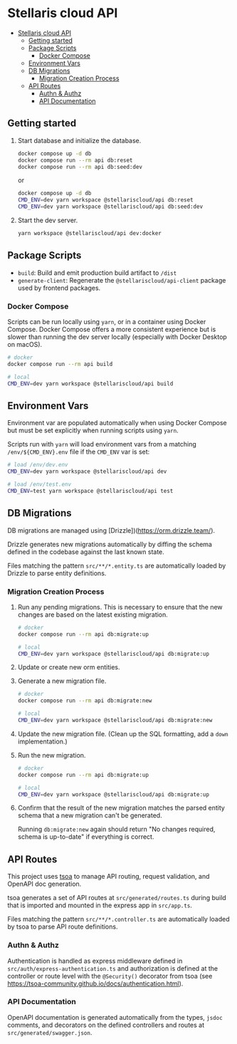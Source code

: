 # Stellaris cloud API

- [Stellaris cloud API](#stellaris-cloud-api)
  - [Getting started](#getting-started)
  - [Package Scripts](#package-scripts)
    - [Docker Compose](#docker-compose)
  - [Environment Vars](#environment-vars)
  - [DB Migrations](#db-migrations)
    - [Migration Creation Process](#migration-creation-process)
  - [API Routes](#api-routes)
    - [Authn \& Authz](#authn--authz)
    - [API Documentation](#api-documentation)

## Getting started

1. Start database and initialize the database.

   ```sh
   docker compose up -d db
   docker compose run --rm api db:reset
   docker compose run --rm api db:seed:dev
   ```

   or

   ```sh
   docker compose up -d db
   CMD_ENV=dev yarn workspace @stellariscloud/api db:reset
   CMD_ENV=dev yarn workspace @stellariscloud/api db:seed:dev
   ```

2. Start the dev server.

   ```sh
   yarn workspace @stellariscloud/api dev:docker
   ```

## Package Scripts

- `build`: Build and emit production build artifact to `/dist`
- `generate-client`: Regenerate the `@stellariscloud/api-client` package used by frontend packages.

### Docker Compose

Scripts can be run locally using `yarn`, or in a container using Docker Compose. Docker Compose offers a more consistent experience but is slower than running the dev server locally (especially with Docker Desktop on macOS).

```sh
# docker
docker compose run --rm api build
```

```sh
# local
CMD_ENV=dev yarn workspace @stellariscloud/api build
```

## Environment Vars

Environment var are populated automatically when using Docker Compose but must be set explicitly when running scripts using `yarn`.

Scripts run with `yarn` will load environment vars from a matching `/env/${CMD_ENV}.env` file if the `CMD_ENV` var is set:

```sh
# load /env/dev.env
CMD_ENV=dev yarn workspace @stellariscloud/api dev
```

```sh
# load /env/test.env
CMD_ENV=test yarn workspace @stellariscloud/api test
```

## DB Migrations

DB migrations are managed using [Drizzle])(https://orm.drizzle.team/).

Drizzle generates new migrations automatically by diffing the schema defined in the codebase against the last known state.

Files matching the pattern `src/**/*.entity.ts` are automatically loaded by Drizzle to parse entity definitions.

### Migration Creation Process

1. Run any pending migrations. This is necessary to ensure that the new changes are based on the latest existing migration.

   ```sh
   # docker
   docker compose run --rm api db:migrate:up
   ```

   ```sh
   # local
   CMD_ENV=dev yarn workspace @stellariscloud/api db:migrate:up
   ```

2. Update or create new orm entities.

3. Generate a new migration file.

   ```sh
   # docker
   docker compose run --rm api db:migrate:new
   ```

   ```sh
   # local
   CMD_ENV=dev yarn workspace @stellariscloud/api db:migrate:new
   ```

4. Update the new migration file. (Clean up the SQL formatting, add a `down` implementation.)

5. Run the new migration.

   ```sh
   # docker
   docker compose run --rm api db:migrate:up
   ```

   ```sh
   # local
   CMD_ENV=dev yarn workspace @stellariscloud/api db:migrate:up
   ```

6. Confirm that the result of the new migration matches the parsed entity schema that a new migration can't be generated.

   Running `db:migrate:new` again should return "No changes required, schema is up-to-date" if everything is correct.

## API Routes

This project uses [tsoa](https://tsoa-community.github.io/docs/) to manage API routing, request validation, and OpenAPI doc generation.

tsoa generates a set of API routes at `src/generated/routes.ts` during build that is imported and mounted in the express app in `src/app.ts`.

Files matching the pattern `src/**/*.controller.ts` are automatically loaded by tsoa to parse API route definitions.

### Authn & Authz

Authentication is handled as express middleware defined in `src/auth/express-authentication.ts` and authorization is defined at the controller or route level with the `@Security()` decorator from tsoa (see https://tsoa-community.github.io/docs/authentication.html).

### API Documentation

OpenAPI documentation is generated automatically from the types, `jsdoc` comments, and decorators on the defined controllers and routes at `src/generated/swagger.json`.

